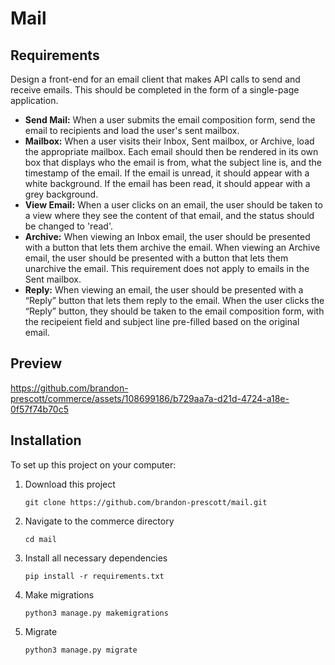 # Mail

## Requirements

Design a front-end for an email client that makes API calls to send and receive emails. This should be completed in the form of a single-page application.

* **Send Mail:** When a user submits the email composition form, send the email to recipients and load the user's sent mailbox.
* **Mailbox:** When a user visits their Inbox, Sent mailbox, or Archive, load the appropriate mailbox. Each email should then be rendered in its own box that displays who the email is from, what the subject line is, and the timestamp of the email. If the email is unread, it should appear with a white background. If the email has been read, it should appear with a grey background.
* **View Email:** When a user clicks on an email, the user should be taken to a view where they see the content of that email, and the status should be changed to 'read'. 
* **Archive:** When viewing an Inbox email, the user should be presented with a button that lets them archive the email. When viewing an Archive email, the user should be presented with a button that lets them unarchive the email. This requirement does not apply to emails in the Sent mailbox.
* **Reply:** When viewing an email, the user should be presented with a “Reply” button that lets them reply to the email. When the user clicks the “Reply” button, they should be taken to the email composition form, with the recipeient field and subject line pre-filled based on the original email.
   
## Preview

https://github.com/brandon-prescott/commerce/assets/108699186/b729aa7a-d21d-4724-a18e-0f57f74b70c5

## Installation

To set up this project on your computer:
1. Download this project
    ```
    git clone https://github.com/brandon-prescott/mail.git
    ```
2. Navigate to the commerce directory
    ```
    cd mail
    ```
3. Install all necessary dependencies
    ```
    pip install -r requirements.txt
    ```
4. Make migrations
    ```
    python3 manage.py makemigrations
    ```
5. Migrate
    ```
    python3 manage.py migrate
    ```

